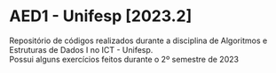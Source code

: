 # AED1 - Unifesp [2023.2]

Repositório de códigos realizados durante a disciplina de Algoritmos e Estruturas de Dados I no ICT - Unifesp.
<br>Possui alguns exercícios feitos durante o 2º semestre de 2023
